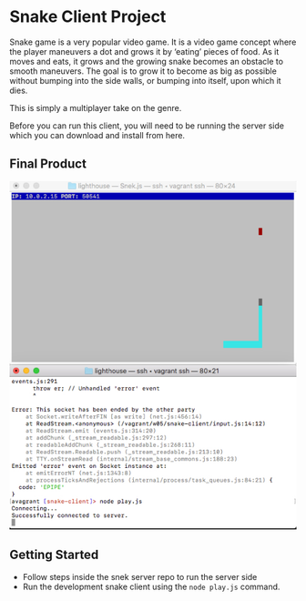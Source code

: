# Snake Client Project

Snake game is a very popular video game. It is a video game concept where the player maneuvers a dot and grows it by ‘eating’ pieces of food. As it moves and eats, it grows and the growing snake becomes an obstacle to smooth maneuvers. The goal is to grow it to become as big as possible without bumping into the side walls, or bumping into itself, upon which it dies.

This is simply a multiplayer take on the genre.

Before you can run this client, you will need to be running the server side which you can download and install from here. 

## Final Product

!["Screenshot of the finished snake game"](https://github.com/stephkri/snake-client/blob/master/snekshot.jpg)


## Getting Started

- Follow steps inside the snek server repo to run the server side
- Run the development snake client using the `node play.js` command.